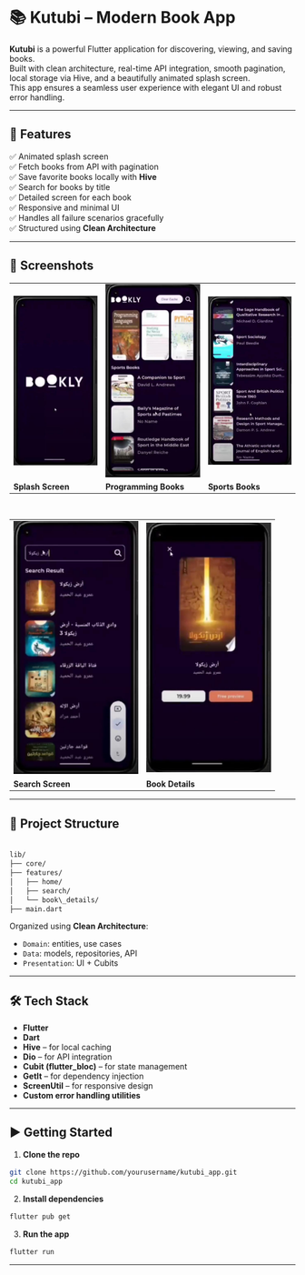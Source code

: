 
# 📚 Kutubi – Modern Book App

**Kutubi** is a powerful Flutter application for discovering, viewing, and saving books.  
Built with clean architecture, real-time API integration, smooth pagination, local storage via Hive, and a beautifully animated splash screen.  
This app ensures a seamless user experience with elegant UI and robust error handling.

---

## 🚀 Features

✅ Animated splash screen  
✅ Fetch books from API with pagination  
✅ Save favorite books locally with **Hive**  
✅ Search for books by title  
✅ Detailed screen for each book  
✅ Responsive and minimal UI  
✅ Handles all failure scenarios gracefully  
✅ Structured using **Clean Architecture**

---

## 📸 Screenshots

<div align="center">

<table>
  <tr>
    <td><img src="assets/screen_shots/splash.jpg" width="220"/></td>
    <td><img src="assets/screen_shots/programming_books.jpg" width="220"/></td>
    <td><img src="assets/screen_shots/sports_books.jpg" width="220"/></td>
  </tr>
  <tr>
    <td><b>Splash Screen</b></td>
    <td><b>Programming Books</b></td>
    <td><b>Sports Books</b></td>
  </tr>
</table>

<br/>

<table>
  <tr>
    <td><img src="assets/screen_shots/search.jpg" width="220"/></td>
    <td><img src="assets/screen_shots/book_details.jpg" width="220"/></td>
  </tr>
  <tr>
    <td><b>Search Screen</b></td>
    <td><b>Book Details</b></td>
  </tr>
</table>

</div>

---

## 🧱 Project Structure

```

lib/
├── core/
├── features/
│   ├── home/
│   ├── search/
│   └── book\_details/
├── main.dart

````

Organized using **Clean Architecture**:  
- `Domain`: entities, use cases  
- `Data`: models, repositories, API  
- `Presentation`: UI + Cubits

---

## 🛠️ Tech Stack

- **Flutter**
- **Dart**
- **Hive** – for local caching
- **Dio** – for API integration
- **Cubit (flutter_bloc)** – for state management
- **GetIt** – for dependency injection
- **ScreenUtil** – for responsive design
- **Custom error handling utilities**

---

## ▶️ Getting Started

1. **Clone the repo**

```bash
git clone https://github.com/yourusername/kutubi_app.git
cd kutubi_app
````

2. **Install dependencies**

```bash
flutter pub get
```

3. **Run the app**

```bash
flutter run
```

---

